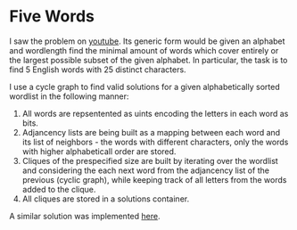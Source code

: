 # Five Words

I saw the problem on [youtube](https://www.youtube.com/watch?v=_-AfhLQfb6w). Its generic form would be given an alphabet and wordlength find the minimal amount of words which cover entirely or the largest possible subset of the given alphabet. In particular, the task is to find 5 English words with 25 distinct characters.

I use a cycle graph to find valid solutions for a given alphabetically sorted wordlist in the following manner:

1. All words are repsentented as uints encoding the letters in each word as bits.
2. Adjancency lists are being built as a mapping between each word and its list of neighbors - the words with different characters, only the words with higher alphabeticall order are stored.
3. Cliques of the prespecified size are built by iterating over the wordlist and considering the each next word from the adjancency list of the previous (cyclic graph), while keeping track of all letters from the words added to the clique.
4. All cliques are stored in a solutions container.

A similar solution was implemented [here](https://gitlab.com/bpaassen/five_clique).
